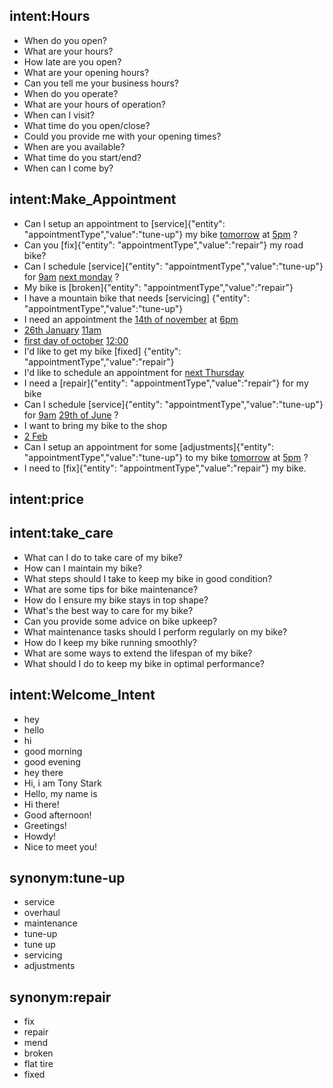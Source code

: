 ## intent:Hours
- When do you open?
- What are your hours?
- How late are you open?
- What are your opening hours?
- Can you tell me your business hours?
- When do you operate?
- What are your hours of operation?
- When can I visit?
- What time do you open/close?
- Could you provide me with your opening times?
- When are you available?
- What time do you start/end?
- When can I come by?

## intent:Make_Appointment
- Can I setup an appointment to [service]{"entity": "appointmentType","value":"tune-up"} my bike  [tomorrow](date)  at [5pm](time) ?
- Can you [fix]{"entity": "appointmentType","value":"repair"} my road bike?
- Can I schedule [service]{"entity": "appointmentType","value":"tune-up"} for  [9am](time)   [next monday](date) ?
- My bike is [broken]{"entity": "appointmentType","value":"repair"}
- I have a mountain bike that needs [servicing] {"entity": "appointmentType","value":"tune-up"}
- I need an appointment the [14th of november](date) at [6pm](time)
- [26th January](date) [11am](time)
- [first day of october](date) [12:00](time)
- I'd like to get my bike [fixed] {"entity": "appointmentType","value":"repair"}
- I'd like to schedule an appointment for  [next Thursday](date)
- I need a [repair]{"entity": "appointmentType","value":"repair"} for my bike
- Can I schedule [service]{"entity": "appointmentType","value":"tune-up"} for  [9am](time)   [29th of June](date) ?
- I want to bring my bike to the shop
- [2 Feb](date)
- Can I setup an appointment for some [adjustments]{"entity": "appointmentType","value":"tune-up"} to my bike  [tomorrow](date)  at [5pm](time) ?
- I need to [fix]{"entity": "appointmentType","value":"repair"} my bike.

## intent:price

## intent:take_care
- What can I do to take care of my bike?
- How can I maintain my bike?
- What steps should I take to keep my bike in good condition?
- What are some tips for bike maintenance?
- How do I ensure my bike stays in top shape?
- What's the best way to care for my bike?
- Can you provide some advice on bike upkeep?
- What maintenance tasks should I perform regularly on my bike?
- How do I keep my bike running smoothly?
- What are some ways to extend the lifespan of my bike?
- What should I do to keep my bike in optimal performance?

## intent:Welcome_Intent
- hey
- hello
- hi
- good morning
- good evening
- hey there
- Hi, i am Tony Stark
- Hello, my name is
- Hi there!
- Good afternoon!
- Greetings!
- Howdy!
- Nice to meet you!

## synonym:tune-up
- service
- overhaul
- maintenance
- tune-up
- tune up
- servicing
- adjustments

## synonym:repair
- fix
- repair
- mend
- broken
- flat tire
- fixed
